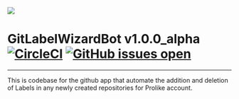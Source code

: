 ![](https://i.gyazo.com/0839e2c4186caee4f3ba67227bf2f5ea.png)


# GitLabelWizardBot v1.0.0_alpha [![CircleCI](https://circleci.com/gh/prolike/GitLabelWizard/tree/master.svg?style=svg)](https://circleci.com/gh/prolike/GitLabelWizard/tree/master) [![GitHub issues open](https://img.shields.io/github/issues/Prolike/gitlabelwizard.svg?maxAge=2592000)](https://github.com/prolike/GitLabelWizard/issues)
---
This is codebase for the github app that automate the addition and deletion of Labels in any newly created repositories for Prolike account.

